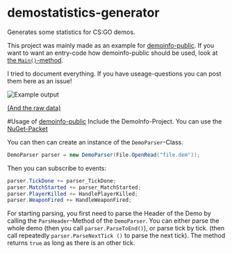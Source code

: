 # demostatistics-generator
Generates some statistics for CS:GO demos. 

This project was mainly made as an example for [demoinfo-public](https://github.com/moritzuehling/demoinfo-public). If you want to want an entry-code how demoinfo-public should be used, look at [the `Main()`-method](https://github.com/moritzuehling/demostatistics-generator/blob/master/StatisticsGenerator/Program.cs). 

I tried to document everything. If you have useage-questions you can post them here as an issue!

![Example output](http://i.imgur.com/3AseeH4.png)

[(And the raw data)](https://gist.github.com/moritzuehling/a047a995deb69f24af57)

#Usage of [demoinfo-public](https://github.com/moritzuehling/demoinfo-public)
Include the DemoInfo-Project. You can use the [NuGet-Packet](https://www.nuget.org/packages/DemoInfo/)

You can then can create an instance of the ``DemoParser``-Class. 
```csharp
DemoParser parser = new DemoParser(File.OpenRead("file.dem"));
```
Then you can subscribe to events: 
```csharp
parser.TickDone += parser_TickDone;
parser.MatchStarted += parser_MatchStarted;
parser.PlayerKilled += HandlePlayerKilled;
parser.WeaponFired += HandleWeaponFired;
```
For starting parsing, you first need to parse the Header of the Demo by calling the ``ParsHeader``-Method of the ``DemoParser``. You can either parse the whole demo (then you call ``parser.ParseToEnd()``), or parse tick by tick. (then call  repeatedly ``parser.ParseNextTick ()`` to parse the next tick). The method returns ``true`` as long as there is an other tick. 
